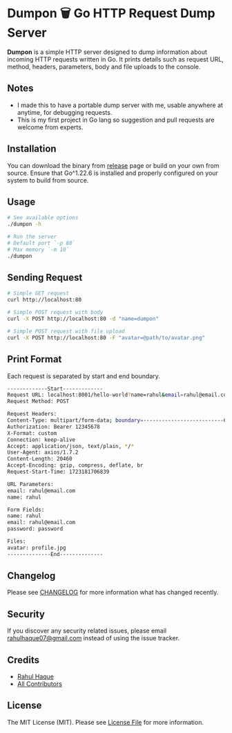 # Dumpon 🗑️ Go HTTP Request Dump Server

**Dumpon** is a simple HTTP server designed to dump information about incoming HTTP requests written in Go. It prints details such as request URL, method, headers, parameters, body and file uploads to the console.

## Notes

- I made this to have a portable dump server with me, usable anywhere at anytime, for debugging requests.
- This is my first project in Go lang so suggestion and pull requests are welcome from experts.

## Installation

You can download the binary from [release](../../releases) page or build on your own from source. Ensure that Go^1.22.6 is installed and properly configured on your system to build from source.

## Usage

```bash
# See available options
./dumpon -h

# Run the server
# Default port `-p 80`
# Max memory `-m 10`
./dumpon
```

## Sending Request

```bash
# Simple GET request
curl http://localhost:80

# Simple POST request with body
curl -X POST http://localhost:80 -d "name=dumpon"

# Simple POST request with file upload
curl -X POST http://localhost:80 -F "avatar=@path/to/avatar.png"
```

## Print Format

Each request is separated by start and end boundary.

```bash
-------------Start-------------
Request URL: localhost:8001/hello-world?name=rahul&email=rahul@email.com
Request Method: POST

Request Headers:
Content-Type: multipart/form-data; boundary=--------------------------622393842521055747236185
Authorization: Bearer 12345678
X-Format: custom
Connection: keep-alive
Accept: application/json, text/plain, */*
User-Agent: axios/1.7.2
Content-Length: 20460
Accept-Encoding: gzip, compress, deflate, br
Request-Start-Time: 1723181706839

URL Parameters:
email: rahul@email.com
name: rahul

Form Fields:
name: rahul
email: rahul@email.com
password: password

Files:
avatar: profile.jpg
--------------End--------------
```

## Changelog

Please see [CHANGELOG](CHANGELOG.md) for more information what has changed recently.

## Security

If you discover any security related issues, please email rahulhaque07@gmail.com instead of using the issue tracker.

## Credits

-   [Rahul Haque](https://github.com/rahulhaque)
-   [All Contributors](../../contributors)

## License

The MIT License (MIT). Please see [License File](LICENSE.md) for more information.
